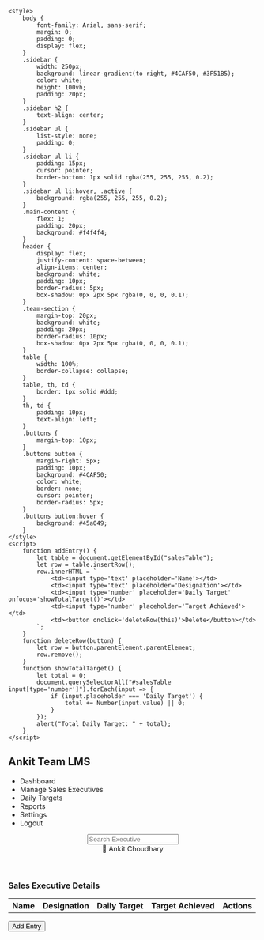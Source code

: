 <!DOCTYPE html>
<html lang="en">
<head>
    <meta charset="UTF-8">
    <meta name="viewport" content="width=device-width, initial-scale=1.0">
    <title>Ankit Team LMS</title>
    <link rel="stylesheet" href="styles.css">

    <style>
        body {
            font-family: Arial, sans-serif;
            margin: 0;
            padding: 0;
            display: flex;
        }
        .sidebar {
            width: 250px;
            background: linear-gradient(to right, #4CAF50, #3F51B5);
            color: white;
            height: 100vh;
            padding: 20px;
        }
        .sidebar h2 {
            text-align: center;
        }
        .sidebar ul {
            list-style: none;
            padding: 0;
        }
        .sidebar ul li {
            padding: 15px;
            cursor: pointer;
            border-bottom: 1px solid rgba(255, 255, 255, 0.2);
        }
        .sidebar ul li:hover, .active {
            background: rgba(255, 255, 255, 0.2);
        }
        .main-content {
            flex: 1;
            padding: 20px;
            background: #f4f4f4;
        }
        header {
            display: flex;
            justify-content: space-between;
            align-items: center;
            background: white;
            padding: 10px;
            border-radius: 5px;
            box-shadow: 0px 2px 5px rgba(0, 0, 0, 0.1);
        }
        .team-section {
            margin-top: 20px;
            background: white;
            padding: 20px;
            border-radius: 10px;
            box-shadow: 0px 2px 5px rgba(0, 0, 0, 0.1);
        }
        table {
            width: 100%;
            border-collapse: collapse;
        }
        table, th, td {
            border: 1px solid #ddd;
        }
        th, td {
            padding: 10px;
            text-align: left;
        }
        .buttons {
            margin-top: 10px;
        }
        .buttons button {
            margin-right: 5px;
            padding: 10px;
            background: #4CAF50;
            color: white;
            border: none;
            cursor: pointer;
            border-radius: 5px;
        }
        .buttons button:hover {
            background: #45a049;
        }
    </style>
    <script>
        function addEntry() {
            let table = document.getElementById("salesTable");
            let row = table.insertRow();
            row.innerHTML = `
                <td><input type='text' placeholder='Name'></td>
                <td><input type='text' placeholder='Designation'></td>
                <td><input type='number' placeholder='Daily Target' onfocus='showTotalTarget()'></td>
                <td><input type='number' placeholder='Target Achieved'></td>
                <td><button onclick='deleteRow(this)'>Delete</button></td>
            `;
        }
        function deleteRow(button) {
            let row = button.parentElement.parentElement;
            row.remove();
        }
        function showTotalTarget() {
            let total = 0;
            document.querySelectorAll("#salesTable input[type='number']").forEach(input => {
                if (input.placeholder === 'Daily Target') {
                    total += Number(input.value) || 0;
                }
            });
            alert("Total Daily Target: " + total);
        }
    </script>
</head>
<body>
    <div class="sidebar">
        <h2>Ankit Team LMS</h2>
        <ul>
            <li class="active">Dashboard</li>
            <li>Manage Sales Executives</li>
            <li>Daily Targets</li>
            <li>Reports</li>
            <li>Settings</li>
            <li>Logout</li>
        </ul>
    </div>
    <div class="main-content">
        <header>
            <input type="text" placeholder="Search Executive">
            <div class="user-info">
                <span>🔔</span>
                <span>Ankit Choudhary</span>
            </div>
        </header>
        <div class="team-section">
            <h3>Sales Executive Details</h3>
            <table id="salesTable">
                <tr>
                    <th>Name</th>
                    <th>Designation</th>
                    <th>Daily Target</th>
                    <th>Target Achieved</th>
                    <th>Actions</th>
                </tr>
            </table>
            <div class="buttons">
                <button onclick="addEntry()">Add Entry</button>
            </div>
        </div>
    </div>
</body>
</html>
